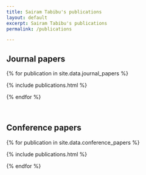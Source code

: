```yaml
---
title: Sairam Tabibu's publications
layout: default
excerpt: Sairam Tabibu's publications
permalink: /publications

---
```

## Journal papers

{% for publication in site.data.journal_papers %}

{% include publications.html %}

{% endfor %}

<p>&nbsp;</p>


## Conference papers

{% for publication in site.data.conference_papers %}

{% include publications.html %}

{% endfor %}

<p>&nbsp;</p>



